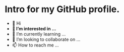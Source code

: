 # Intro for my GitHub profile.

* 👋 Hi
* **👀 I’m interested in ...**
* 🌱 I’m currently learning ...
* 💞️ I’m looking to collaborate on ...
* 📫 How to reach me ...
